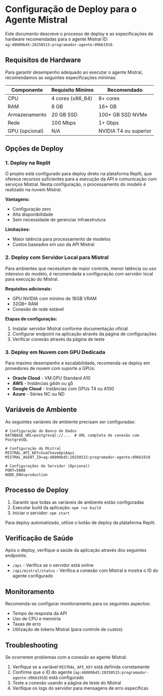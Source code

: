 # Configuração de Deploy para o Agente Mistral

Este documento descreve o processo de deploy e as especificações de hardware recomendadas para o agente Mistral ID: `ag:48009b45:20250515:programador-agente:d9bb1918`.

## Requisitos de Hardware

Para garantir desempenho adequado ao executar o agente Mistral, recomendamos as seguintes especificações mínimas:

| Componente | Requisito Mínimo | Recomendado |
|------------|------------------|-------------|
| CPU | 4 cores (x86_64) | 8+ cores |
| RAM | 8 GB | 16+ GB |
| Armazenamento | 20 GB SSD | 100+ GB SSD NVMe |
| Rede | 100 Mbps | 1+ Gbps |
| GPU (opcional) | N/A | NVIDIA T4 ou superior |

## Opções de Deploy

### 1. Deploy na Replit

O projeto está configurado para deploy direto na plataforma Replit, que oferece recursos suficientes para a execução da API e comunicação com serviços Mistral. Nesta configuração, o processamento do modelo é realizado na nuvem Mistral.

**Vantagens:**
- Configuração zero
- Alta disponibilidade
- Sem necessidade de gerenciar infraestrutura

**Limitações:**
- Maior latência para processamento de modelos
- Custos baseados em uso da API Mistral

### 2. Deploy com Servidor Local para Mistral

Para ambientes que necessitam de maior controle, menor latência ou uso intensivo do modelo, é recomendada a configuração com servidor local para execução do Mistral.

**Requisitos adicionais:**
- GPU NVIDIA com mínimo de 16GB VRAM
- 32GB+ RAM
- Conexão de rede estável

**Etapas de configuração:**
1. Instalar servidor Mistral conforme documentação oficial
2. Configurar endpoint na aplicação através da página de configurações
3. Verificar conexão através da página de teste

### 3. Deploy em Nuvem com GPU Dedicada

Para máximo desempenho e escalabilidade, recomenda-se deploy em provedores de nuvem com suporte a GPUs:

- **Oracle Cloud** - VM.GPU Standard A10
- **AWS** - Instâncias g4dn ou g5
- **Google Cloud** - Instâncias com GPUs T4 ou A100
- **Azure** - Séries NC ou ND

## Variáveis de Ambiente

As seguintes variáveis de ambiente precisam ser configuradas:

```
# Configuração do Banco de Dados
DATABASE_URL=postgresql://...  # URL completa de conexão com PostgreSQL

# Configuração do Mistral
MISTRAL_API_KEY=SuaChaveApiAqui
MISTRAL_AGENT_ID=ag:48009b45:20250515:programador-agente:d9bb1918

# Configurações de Servidor (Opcional)
PORT=5000
NODE_ENV=production
```

## Processo de Deploy

1. Garantir que todas as variáveis de ambiente estão configuradas
2. Executar build da aplicação: `npm run build`
3. Iniciar o servidor: `npm start`

Para deploy automatizado, utilize o botão de deploy da plataforma Replit.

## Verificação de Saúde

Após o deploy, verifique a saúde da aplicação através dos seguintes endpoints:

- `/api` - Verifica se o servidor está online
- `/api/mistral/status` - Verifica a conexão com Mistral e mostra o ID do agente configurado

## Monitoramento

Recomenda-se configurar monitoramento para os seguintes aspectos:

- Tempo de resposta da API
- Uso de CPU e memória
- Taxas de erro
- Utilização de tokens Mistral (para controle de custos)

## Troubleshooting

Se ocorrerem problemas com a conexão ao agente Mistral:

1. Verifique se a variável `MISTRAL_API_KEY` está definida corretamente
2. Confirme que o ID do agente (`ag:48009b45:20250515:programador-agente:d9bb1918`) está configurado
3. Teste a conexão usando a página de teste do Mistral
4. Verifique os logs do servidor para mensagens de erro específicas